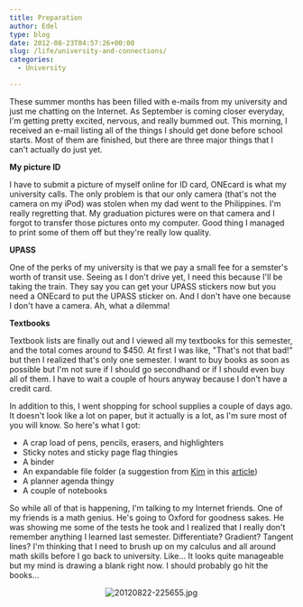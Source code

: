 ```yaml
---
title: Preparation
author: Edel
type: blog
date: 2012-08-23T04:57:26+00:00
slug: /life/university-and-connections/
categories:
  - University

---
```

These summer months has been filled with e-mails from my university and just me chatting on the Internet. As September is coming closer everyday, I'm getting pretty excited, nervous, and really bummed out. This morning, I received an e-mail listing all of the things I should get done before school starts. Most of them are finished, but there are three major things that I can't actually do just yet.

**My picture ID**
  
I have to submit a picture of myself online for ID card, ONEcard is what my university calls. The only problem is that our only camera (that's not the camera on my iPod) was stolen when my dad went to the Philippines. I'm really regretting that. My graduation pictures were on that camera and I forgot to transfer those pictures onto my computer. Good thing I managed to print some of them off but they're really low quality.

**UPASS**
  
One of the perks of my university is that we pay a small fee for a semster's worth of transit use. Seeing as I don't drive yet, I need this because I'll be taking the train. They say you can get your UPASS stickers now but you need a ONEcard to put the UPASS sticker on. And I don't have one because I don't have a camera. Ah, what a dilemma!

**Textbooks**
  
Textbook lists are finally out and I viewed all my textbooks for this semester, and the total comes around to $450. At first I was like, "That's not that bad!" but then I realized that's only one semester. I want to buy books as soon as possible but I'm not sure if I should go secondhand or if I should even buy all of them. I have to wait a couple of hours anyway because I don't have a credit card.

In addition to this, I went shopping for school supplies a couple of days ago. It doesn't look like a lot on paper, but it actually is a lot, as I'm sure most of you will know. So here's what I got:

  * A crap load of pens, pencils, erasers, and highlighters
  * Sticky notes and sticky page flag thingies
  * A binder
  * An expandable file folder (a suggestion from [Kim][1] in this [article][2])
  * A planner agenda thingy
  * A couple of notebooks

So while all of that is happening, I'm talking to my Internet friends. One of my friends is a math genius. He's going to Oxford for goodness sakes. He was showing me some of the tests he took and I realized that I really don't remember anything I learned last semester. Differentiate? Gradient? Tangent lines? I'm thinking that I need to brush up on my calculus and all around math skills before I go back to university. Like... It looks quite manageable but my mind is drawing a blank right now. I should probably go hit the books...

<div align="center">
  <img src="http://brokenphrases.info/wp-content/uploads/2012/08/20120822-225655.jpg" alt="20120822-225655.jpg" class="alignnone size-full" />
</div>




 [1]: http://fadedout.com
 [2]: http://fadedout.com/2012/04/13/tips-for-success-in-school/